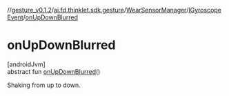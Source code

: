 //[gesture_v0.1.2](../../../../index.md)/[ai.fd.thinklet.sdk.gesture](../../index.md)/[WearSensorManager](../index.md)/[IGyroscopeEvent](index.md)/[onUpDownBlurred](on-up-down-blurred.md)

# onUpDownBlurred

[androidJvm]\
abstract fun [onUpDownBlurred](on-up-down-blurred.md)()

Shaking from up to down.
